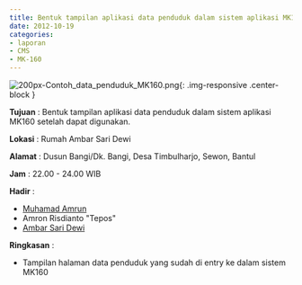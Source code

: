 ```yaml
---
title: Bentuk tampilan aplikasi data penduduk dalam sistem aplikasi MK160 setelah dapat digunakan.
date: 2012-10-19
categories:
- laporan
- CMS
- MK-160
---
```


![200px-Contoh_data_penduduk_MK160.png](/uploads/200px-Contoh_data_penduduk_MK160.png){: .img-responsive .center-block }

**Tujuan** : Bentuk tampilan aplikasi data penduduk dalam sistem aplikasi MK160 setelah dapat digunakan.

**Lokasi** : Rumah Ambar Sari Dewi 

**Alamat** : Dusun Bangi/Dk. Bangi, Desa Timbulharjo, Sewon, Bantul 

**Jam** : 22.00 - 24.00 WIB   

**Hadir** : 
* [Muhamad Amrun](http://wiki.ciptamedia.org/wiki/Muhamad_Amrun)
* Amron Risdianto "Tepos"
* [Ambar Sari Dewi](http://wiki.ciptamedia.org/wiki/Ambar_Sari_Dewi)

**Ringkasan** : 
* Tampilan halaman data penduduk yang sudah di entry ke dalam sistem MK160
